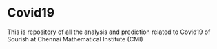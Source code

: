 # Covid19

This is repository of all the analysis and prediction related to Covid19 of Sourish at Chennai Mathematical Institute (CMI)
